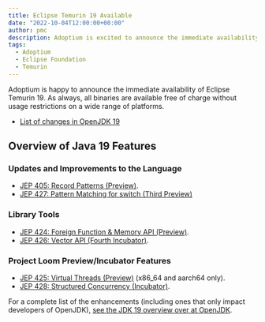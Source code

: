 ```yaml
---
title: Eclipse Temurin 19 Available
date: "2022-10-04T12:00:00+00:00"
author: pmc
description: Adoptium is excited to announce the immediate availability of Eclipse Temurin 19.
tags:
  - Adoptium
  - Eclipse Foundation
  - Temurin
---
```


Adoptium is happy to announce the immediate availability of Eclipse Temurin 19. As always, all binaries are available free of charge without usage restrictions on a wide range of platforms.

* [List of changes in OpenJDK 19](https://bugs.openjdk.org/browse/JDK-8294028?jql=project%20%3D%20JDK%20AND%20fixVersion%20%3D%20%2219%22%20ORDER%20BY%20created%20DESC)

## Overview of Java 19 Features

### Updates and Improvements to the Language

* [JEP 405: Record Patterns (Preview)](https://openjdk.java.net/jeps/405).
* [JEP 427: Pattern Matching for switch (Third Preview)](https://openjdk.java.net/jeps/427)

### Library Tools

* [JEP 424: Foreign Function & Memory API (Preview)](https://openjdk.java.net/jeps/424).
* [JEP 426: Vector API (Fourth Incubator)](https://openjdk.java.net/jeps/426).

### Project Loom Preview/Incubator Features

* [JEP 425: Virtual Threads (Preview)](https://openjdk.java.net/jeps/425) (x86_64 and aarch64 only).
* [JEP 428: Structured Concurrency (Incubator)](https://openjdk.java.net/jeps/428).

For a complete list of the enhancements (including ones that only impact developers of OpenJDK), [see the JDK 19 overview over at OpenJDK](https://openjdk.java.net/projects/jdk/19/).
